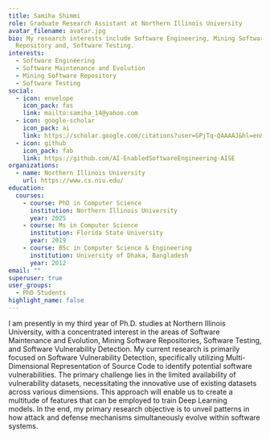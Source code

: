 ```yaml
---
title: Samiha Shimmi
role: Graduate Research Assistant at Northern Illinois University
avatar_filename: avatar.jpg
bio: My research interests include Software Engineering, Mining Software
  Repository and, Software Testing.
interests:
  - Software Engineering
  - Software Maintenance and Evolution
  - Mining Software Repository
  - Software Testing
social:
  - icon: envelope
    icon_pack: fas
    link: mailto:samiha_14@yahoo.com
  - icon: google-scholar
    icon_pack: ai
    link: https://scholar.google.com/citations?user=GPjTq-QAAAAJ&hl=en&oi=ao
  - icon: github
    icon_pack: fab
    link: https://github.com/AI-EnabledSoftwareEngineering-AISE
organizations:
  - name: Northern Illinois University
    url: https://www.cs.niu.edu/
education:
  courses:
    - course: PhD in Computer Science
      institution: Northern Illinois University
      year: 2025
    - course: Ms in Computer Science
      institution: Florida State University
      year: 2019
    - course: BSc in Computer Science & Engineering
      institution: University of Dhaka, Bangladesh
      year: 2012
email: ""
superuser: true
user_groups:
  - PhD Students
highlight_name: false
---
```

I am presently in my third year of Ph.D. studies at Northern Illinois University, with a concentrated interest in the areas of Software Maintenance and Evolution, Mining Software Repositories, Software Testing, and Software Vulnerability Detection. My current research is primarily focused on Software Vulnerability Detection, specifically utilizing Multi-Dimensional Representation of Source Code to identify potential software vulnerabilities. The primary challenge lies in the limited availability of vulnerability datasets, necessitating the innovative use of existing datasets across various dimensions. This approach will enable us to create a multitude of features that can be employed to train Deep Learning models. In the end, my primary research objective is to unveil patterns in how attack and defense mechanisms simultaneously evolve within software systems.